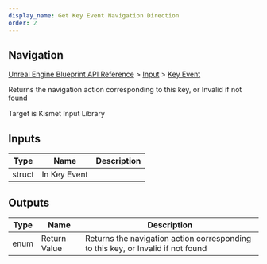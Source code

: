 ```yaml
---
display_name: Get Key Event Navigation Direction
order: 2
---
```

## Navigation

[Unreal Engine Blueprint API Reference](https://dev.epicgames.com/documentation/en-us/unreal-engine/BlueprintAPI) > [Input](https://dev.epicgames.com/documentation/en-us/unreal-engine/BlueprintAPI/Input) > [Key Event](https://dev.epicgames.com/documentation/en-us/unreal-engine/BlueprintAPI/Input/KeyEvent)

Returns the navigation action corresponding to this key, or Invalid if not found

Target is Kismet Input Library

## Inputs

| Type | Name | Description |
| --- | --- | --- |
| struct | In Key Event |  |

## Outputs

| Type | Name | Description |
| --- | --- | --- |
| enum | Return Value | Returns the navigation action corresponding to this key, or Invalid if not found |
